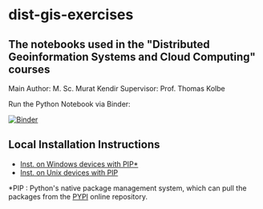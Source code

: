 # dist-gis-exercises

## The notebooks used in the "Distributed Geoinformation Systems and Cloud Computing" courses

Main Author: M. Sc. Murat Kendir
Supervisor: Prof. Thomas Kolbe

Run the Python Notebook via Binder:

[![Binder](https://mybinder.org/badge_logo.svg)](https://mybinder.org/v2/gh/muratkendir/dist-gis-exercises/main)



## Local Installation Instructions

- [Inst. on Windows devices with PIP*](install_w_pip_on_win.md)
- [Inst. on Unix devices with PIP](install_w_pip_on_lnx.md)

*PIP : Python's native package management system, which can pull the packages from the [PYPI](https://pypi.org/) online repository.